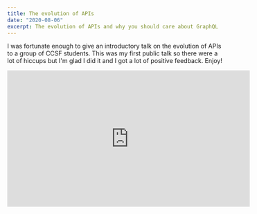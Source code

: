 ```yaml
---
title: The evolution of APIs
date: "2020-08-06"
excerpt: The evolution of APIs and why you should care about GraphQL
---
```


I was fortunate enough to give an introductory talk on the evolution of APIs to a group of CCSF students. This was my first public talk so there were a lot of hiccups but I'm glad I did it and I got a lot of positive feedback. Enjoy!

<iframe width="560" height="315" src="https://www.youtube.com/embed/eh9838gmhRU" frameborder="0" allow="accelerometer; autoplay; encrypted-media; gyroscope; picture-in-picture" allowfullscreen></iframe>

